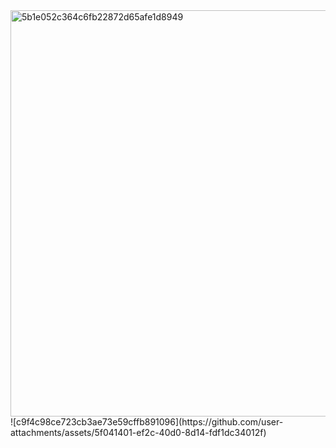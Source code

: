 <img width="1604" height="650" alt="5b1e052c364c6fb22872d65afe1d8949" src="https://github.com/user-attachments/assets/7339a63e-f866-42a4-90b6-859e9853528e" />
![c9f4c98ce723cb3ae73e59cffb891096](https://github.com/user-attachments/assets/5f041401-ef2c-40d0-8d14-fdf1dc34012f)
